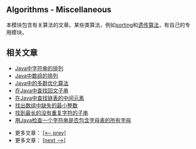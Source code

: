 ## Algorithms - Miscellaneous

本模块包含有关算法的文章。某些类算法，例如[sorting](/../algorithms-sorting-1/README.md)和[遗传算法](/../algorithms-genetic)，有自己的专用模块。

## 相关文章

+ [Java中字符串的排列](docs/Java中字符串的排列.md)
+ [Java中数组的排列](docs/Java中数组的排列.md)
+ [Java中的多群优化算法](docs/Java中的多群优化算法.md)
+ [在Java中查找回文子串](docs/在Java中查找回文子串.md)
+ [在Java中查找链表的中间元素](docs/在Java中查找链表的中间元素.md)
+ [找出数组中缺失的最小整数](docs/找出数组中缺失的最小整数.md)
+ [找到最长的没有重复字符的子串](docs/找到最长的没有重复字符的子串.md)
+ [用Java检查一个字符串是否包含字母表的所有字母](docs/用Java检查一个字符串是否包含字母表的所有字母.md)

- 更多文章： [[<-- prev]](../algorithms-miscellaneous-3/README.md)
- 更多文章： [[next -->]](../algorithms-miscellaneous-5/README.md)